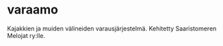 # varaamo
Kajakkien ja muiden välineiden varausjärjestelmä. Kehitetty Saaristomeren Melojat ry:lle.
